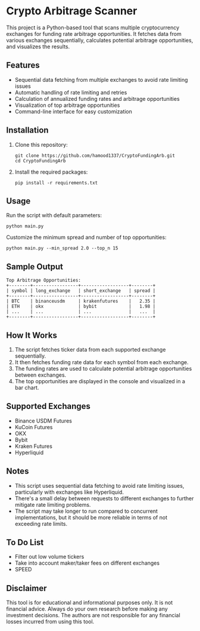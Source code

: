 # Crypto Arbitrage Scanner

This project is a Python-based tool that scans multiple cryptocurrency exchanges for funding rate arbitrage opportunities. It fetches data from various exchanges sequentially, calculates potential arbitrage opportunities, and visualizes the results.

## Features

- Sequential data fetching from multiple exchanges to avoid rate limiting issues
- Automatic handling of rate limiting and retries
- Calculation of annualized funding rates and arbitrage opportunities
- Visualization of top arbitrage opportunities
- Command-line interface for easy customization

## Installation

1. Clone this repository:
   ```
   git clone https://github.com/hamood1337/CryptoFundingArb.git
   cd CryptoFundingArb
   ```

2. Install the required packages:
   ```
   pip install -r requirements.txt
   ```

## Usage

Run the script with default parameters:

```
python main.py
```

Customize the minimum spread and number of top opportunities:

```
python main.py --min_spread 2.0 --top_n 15
```

## Sample Output

```
Top Arbitrage Opportunities:
+--------+-----------------+------------------+--------+
| symbol | long_exchange   | short_exchange   | spread |
+--------+-----------------+------------------+--------+
| BTC    | binanceusdm     | krakenfutures    |   2.35 |
| ETH    | okx             | bybit            |   1.98 |
| ...    | ...             | ...              |   ...  |
+--------+-----------------+------------------+--------+
```

## How It Works

1. The script fetches ticker data from each supported exchange sequentially.
2. It then fetches funding rate data for each symbol from each exchange.
3. The funding rates are used to calculate potential arbitrage opportunities between exchanges.
4. The top opportunities are displayed in the console and visualized in a bar chart.

## Supported Exchanges

- Binance USDM Futures
- KuCoin Futures
- OKX
- Bybit
- Kraken Futures
- Hyperliquid

## Notes

- This script uses sequential data fetching to avoid rate limiting issues, particularly with exchanges like Hyperliquid.
- There's a small delay between requests to different exchanges to further mitigate rate limiting problems.
- The script may take longer to run compared to concurrent implementations, but it should be more reliable in terms of not exceeding rate limits.


## To Do List
- Filter out low volume tickers
- Take into account maker/taker fees on different exchanges
- SPEED

## Disclaimer

This tool is for educational and informational purposes only. It is not financial advice. Always do your own research before making any investment decisions. The authors are not responsible for any financial losses incurred from using this tool.